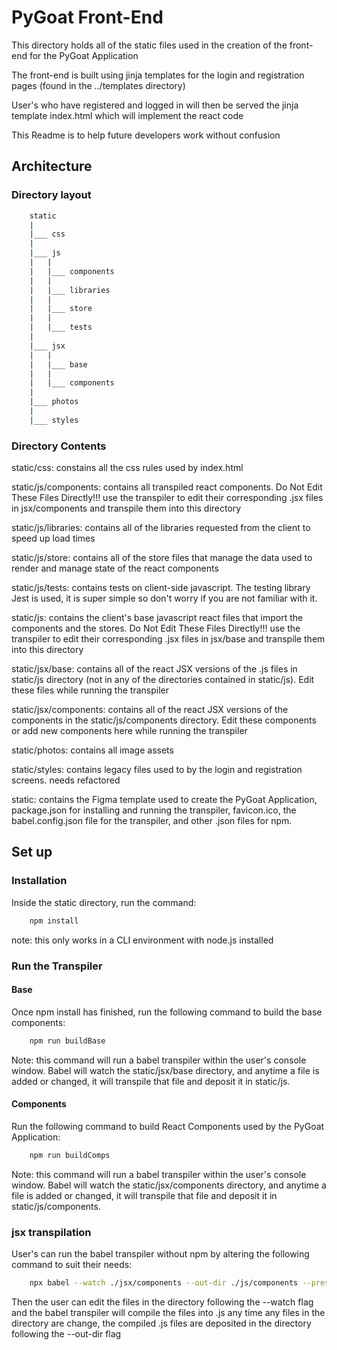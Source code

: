 # PyGoat Front-End

This directory holds all of the static files used in the creation of the front-end for the PyGoat Application

The front-end is built using jinja templates for the login and registration pages (found in the ../templates directory)

User's who have registered and logged in will then be served the jinja template index.html which will implement the react code

This Readme is to help future developers work without confusion

## Architecture

### Directory layout
```bash
    static
    |
    |___ css
    |
    |___ js
    |   |
    |   |___ components
    |   |
    |   |___ libraries
    |   |
    |   |___ store
    |   |
    |   |___ tests
    |
    |___ jsx
    |   |
    |   |___ base
    |   |
    |   |___ components
    |   
    |___ photos
    |
    |___ styles
```

### Directory Contents

static/css: constains all the css rules used by index.html

static/js/components: contains all transpiled react components. Do Not Edit These Files Directly!!! use the transpiler to edit their corresponding .jsx files in jsx/components and transpile them into this directory

static/js/libraries: contains all of the libraries requested from the client to speed up load times

static/js/store: contains all of the store files that manage the data used to render and manage state of the react components

static/js/tests: contains tests on client-side javascript. The testing library Jest is used, it is super simple so don't worry if you are not familiar with it.

static/js: contains the client's base javascript react files that import the components and the stores. Do Not Edit These Files Directly!!! use the transpiler to edit their corresponding .jsx files in jsx/base and transpile them into this directory

static/jsx/base: contains all of the react JSX versions of the .js files in static/js directory (not in any of the directories contained in static/js). Edit these files while running the transpiler

static/jsx/components: contains all of the react JSX versions of the components in the static/js/components directory. Edit these components or add new components here while running the transpiler

static/photos: contains all image assets

static/styles: contains legacy files used to by the login and registration screens. needs refactored

static: contains the Figma template used to create the PyGoat Application, package.json for installing and running the transpiler, favicon.ico, the babel.config.json file for the transpiler, and other .json files for npm.


## Set up

### Installation

Inside the static directory, run the command:

```bash
    npm install
```

note: this only works in a CLI environment with node.js installed

### Run the Transpiler

#### Base

Once npm install has finished, run the following command to build the base components:

```bash
    npm run buildBase
```

Note: this command will run a babel transpiler within the user's console window. Babel will watch the static/jsx/base directory, and anytime a file is added or changed, it will transpile that file and deposit it in static/js.

#### Components

Run the following command to build React Components used by the PyGoat Application:

```bash
    npm run buildComps
```

Note: this command will run a babel transpiler within the user's console window. Babel will watch the static/jsx/components directory, and anytime a file is added or changed, it will transpile that file and deposit it in static/js/components.


### jsx transpilation

User's can run the babel transpiler without npm by altering the following command to suit their needs:

```bash
    npx babel --watch ./jsx/components --out-dir ./js/components --presets react
```  

Then the user can edit the files in the directory following the --watch flag and the babel transpiler will compile the files into .js any time any files in the directory are change, the compiled .js files are deposited in the directory following the --out-dir flag
